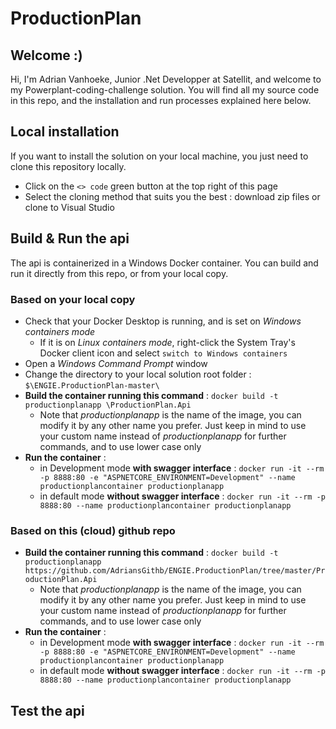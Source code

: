 # ProductionPlan

## Welcome :)
Hi, I'm Adrian Vanhoeke, Junior .Net Developper at Satellit, and welcome to my Powerplant-coding-challenge solution.
You will find all my source code in this repo, and the installation and run processes explained here below.

## Local installation
If you want to install the solution on your local machine, you just need to clone this repository locally.

* Click on the `<> code` green button at the top right of this page
* Select the cloning method that suits you the best : download zip files or clone to Visual Studio

## Build & Run the api 
The api is containerized in a Windows Docker container. You can build and run it directly from this repo, or from your local copy.
### Based on your local copy
* Check that your Docker Desktop is running, and is set on _Windows containers mode_
  * If it is on _Linux containers mode_, right-click the System Tray's Docker client icon and select `switch to Windows containers`
* Open a _Windows Command Prompt_ window
* Change the directory to your local solution root folder : ` $\ENGIE.ProductionPlan-master\ `
* __Build the container running this command__ : `docker build -t productionplanapp \ProductionPlan.Api`
  * Note that _productionplanapp_ is the name of the image, you can modify it by any other name you prefer. Just keep in mind to use your custom name instead of _productionplanapp_ for further commands, and to use lower case only
* __Run the container__ :
  * in Development mode __with swagger interface__ : `docker run -it --rm -p 8888:80 -e "ASPNETCORE_ENVIRONMENT=Development" --name productionplancontainer productionplanapp`
  * in default mode __without swagger interface__ : `docker run -it --rm -p 8888:80 --name productionplancontainer productionplanapp`
### Based on this (cloud) github repo
* __Build the container running this command__ : `docker build -t productionplanapp https://github.com/AdriansGithb/ENGIE.ProductionPlan/tree/master/ProductionPlan.Api`
  * Note that _productionplanapp_ is the name of the image, you can modify it by any other name you prefer. Just keep in mind to use your custom name instead of _productionplanapp_ for further commands, and to use lower case only
* __Run the container__ :
  * in Development mode __with swagger interface__ : `docker run -it --rm -p 8888:80 -e "ASPNETCORE_ENVIRONMENT=Development" --name productionplancontainer productionplanapp`
  * in default mode __without swagger interface__ : `docker run -it --rm -p 8888:80 --name productionplancontainer productionplanapp`

## Test the api
